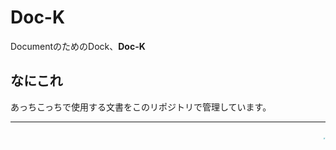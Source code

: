 # Doc-K

DocumentのためのDock、**Doc-K**

## なにこれ

あっちこっちで使用する文書をこのリポジトリで管理しています。

---

<div align="right">
<a href="https://www.xeramiya.net">
<img src="https://raw.githubusercontent.com/xeramiya/xeramiya/main/assets/xeramiya.svg" width=4em height=4em alt="Xeramiya Logo" />
</a>
</div>
